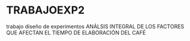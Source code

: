 # TRABAJOEXP2
trabajo diseño de experimentos 
ANÁLSIS INTEGRAL DE LOS FACTORES QUE AFECTAN EL TIEMPO DE ELABORACIÓN DEL CAFÉ
